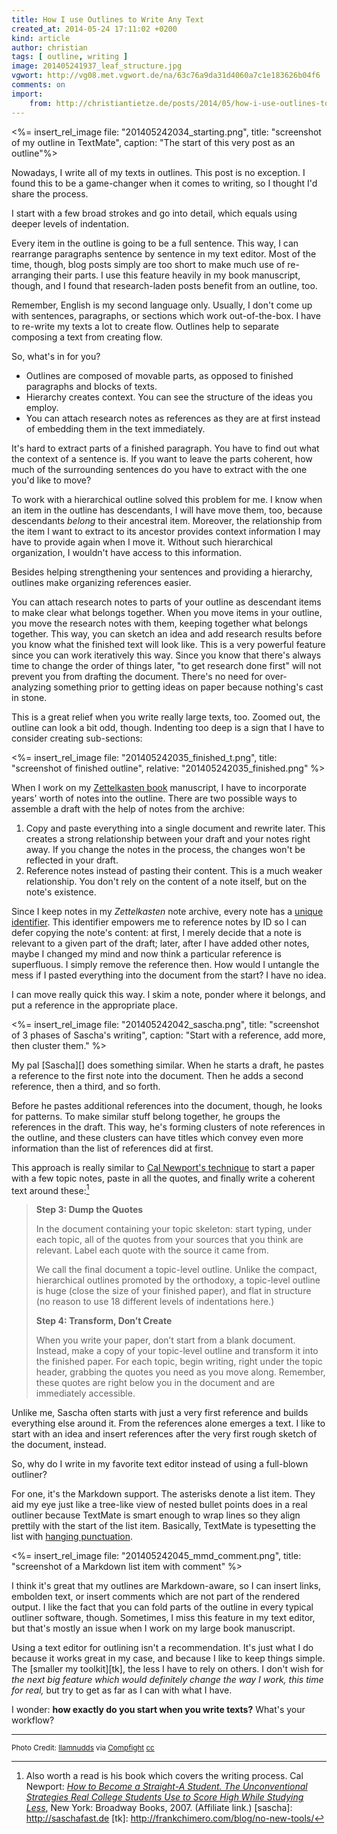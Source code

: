 ```yaml
---
title: How I use Outlines to Write Any Text
created_at: 2014-05-24 17:11:02 +0200
kind: article
author: christian
tags: [ outline, writing ]
image: 201405241937_leaf_structure.jpg
vgwort: http://vg08.met.vgwort.de/na/63c76a9da31d4060a7c1e183626b04f6
comments: on
import:
    from: http://christiantietze.de/posts/2014/05/how-i-use-outlines-to-write-any-text/
---
```


<%= insert_rel_image file: "201405242034_starting.png", title: "screenshot of my outline in TextMate", caption: "The start of this very post as an outline"%>

Nowadays, I write all of my texts in outlines. This post is no exception. I found this to be a game-changer when it comes to writing, so I thought I'd share the process.

I start with a few broad strokes and go into detail, which equals using deeper levels of indentation.

Every item in the outline is going to be a full sentence. This way, I can rearrange paragraphs sentence by sentence in my text editor. Most of the time, though, blog posts simply are too short to make much use of re-arranging their parts. I use this feature heavily in my book manuscript, though, and I found that research-laden posts benefit from an outline, too.

Remember, English is my second language only. Usually, I don't come up with sentences, paragraphs, or sections which work out-of-the-box. I have to re-write my texts a lot to create flow. Outlines help to separate composing a text from creating flow.

So, what's in for you?

* Outlines are composed of movable parts, as opposed to finished paragraphs and blocks of texts.
* Hierarchy creates context. You can see the structure of the ideas you employ.
* You can attach research notes as references as they are at first instead of embedding them in the text immediately.

It's hard to extract parts of a finished paragraph. You have to find out what the context of a sentence is. If you want to leave the parts coherent, how much of the surrounding sentences do you have to extract with the one you'd like to move?

To work with a hierarchical outline solved this problem for me. I know when an item in the outline has descendants, I will have move them, too, because descendants _belong_ to their ancestral item. Moreover, the relationship from the item I want to extract to its ancestor provides context information I may have to provide again when I move it. Without such hierarchical organization, I wouldn't have access to this information.

Besides helping strengthening your sentences and providing a hierarchy, outlines make organizing references easier.

You can attach research notes to parts of your outline as descendant items to make clear what belongs together.  When you move items in your outline, you move the research notes with them, keeping together what belongs together. This way, you can sketch an idea and add research results before you know what the finished text will look like. This is a very powerful feature since you can work iteratively this way. Since you know that there's always time to change the order of things later, "to get research done first" will not prevent you from drafting the document. There's no need for over-analyzing something prior to getting ideas on paper because nothing's cast in stone.

This is a great relief when you write really large texts, too. Zoomed out, the outline can look a bit odd, though. Indenting too deep is a sign that I have to consider creating sub-sections:

<%= insert_rel_image file: "201405242035_finished_t.png", title: "screenshot of finished outline", relative: "201405242035_finished.png" %>

When I work on my [Zettelkasten book][zkbook] manuscript, I have to incorporate years' worth of notes into the outline.  There are two possible ways to assemble a draft with the help of notes from the archive:

1. Copy and paste everything into a single document and rewrite later. This creates a strong relationship between your draft and your notes right away. If you change the notes in the process, the changes won't be reflected in your draft.
2. Reference notes instead of pasting their content. This is a much weaker relationship. You don't rely on the content of a note itself, but on the note's existence.

Since I keep notes in my _Zettelkasten_ note archive, every note has a [unique identifier][id]. This identifier empowers me to reference notes by ID so I can defer copying the note's content:  at first, I merely decide that a note is relevant to a given part of the draft; later, after I have added other notes, maybe I changed my mind and now think a particular reference is superfluous. I simply remove the reference then. How would I untangle the mess if I pasted everything into the document from the start? I have no idea.

I can move really quick this way. I skim a note, ponder where it belongs, and put a reference in the appropriate place.

<%= insert_rel_image file: "201405242042_sascha.png", title: "screenshot of 3 phases of Sascha's writing", caption: "Start with a reference, add more, then cluster them." %>

My pal [Sascha][] does something similar. When he starts a draft, he pastes a reference to the first note into the document. Then he adds a second reference, then a third, and so forth.

Before he pastes additional references into the document, though, he looks for patterns. To make similar stuff belong together, he groups the references in the draft. This way, he's forming clusters of note references in the outline, and these clusters can have titles which convey even more information than the list of references did at first.

This approach is really similar to [Cal Newport's technique][calnp] to start a paper with a few topic notes, paste in all the quotes, and finally write a coherent text around these:[^calbook]

> **Step 3: Dump the Quotes**
>
> In the document containing your topic skeleton: start typing, under each topic, all of the quotes from your sources that you think are relevant. Label each quote with the source it came from.
>
> We call the final document a topic-level outline. Unlike the compact, hierarchical outlines promoted by the orthodoxy, a topic-level outline is huge (close the size of your finished paper), and flat in structure (no reason to use 18 different levels of indentations here.)
>
> **Step 4: Transform, Don’t Create**
>
> When you write your paper, don’t start from a blank document. Instead, make a copy of your topic-level outline and transform it into the finished paper. For each topic, begin writing, right under the topic header, grabbing the quotes you need as you move along. Remember, these quotes are right below you in the document and are immediately accessible.

Unlike me, Sascha often starts with just a very first reference and builds everything else around it. From the references alone emerges a text.  I like to start with an idea and insert references after the very first rough sketch of the document, instead.

So, why do I write in my favorite text editor instead of using a full-blown outliner?

For one, it's the Markdown support. The asterisks denote a list item. They aid my eye just like a tree-like view of nested bullet points does in a real outliner because TextMate is smart enough to wrap lines so they align prettily with the start of the list item. Basically, TextMate is typesetting the list with [hanging punctuation][hangpunct].

<%= insert_rel_image file: "201405242045_mmd_comment.png", title: "screenshot of a Markdown list item with comment" %>

I think it's great that my outlines are Markdown-aware, so I can insert links, embolden text, or insert comments which are not part of the rendered output.  I like the fact that you can fold parts of the outline in every typical outliner software, though. Sometimes, I miss this feature in my text editor, but that's mostly an issue when I work on my large book manuscript.

Using a text editor for outlining isn't a recommendation. It's just what I do because it works great in my case, and because I like to keep things simple. The [smaller my toolkit][tk], the less I have to rely on others. I don't wish for _the next big feature which would definitely change the way I work, this time for real,_ but try to get as far as I can with what I have.

I wonder: **how exactly do you start when you write texts?** What's your workflow?

------

<small>Photo Credit: <a href="http://www.flickr.com/photos/33252379@N00/5337737384/">llamnudds</a> via <a href="http://compfight.com">Compfight</a> <a href="https://creativecommons.org/licenses/by-sa/2.0/">cc</a></small>

[markdown]: http://en.wikipedia.org/wiki/Markdown
[hangpunct]: http://en.wikipedia.org/wiki/Hanging_punctuation
[zkbook]: http://zettelkasten.de/book
[id]: /posts/2014/02/add-identity/
[calnp]: http://calnewport.com/blog/2007/11/05/monday-master-class-how-to-use-a-flat-outline-to-write-outstanding-papers-fast/
[^calbook]: Also worth a read is his book which covers the writing process. Cal Newport:  _[How to Become a Straight-A Student. The Unconventional Strategies Real College Students Use to Score High While Studying Less](http://www.amazon.com/gp/product/0767922719/ref=as_li_tl?ie=UTF8&camp=1789&creative=9325&creativeASIN=0767922719&linkCode=as2&tag=chritietwork-20&linkId=3SFYYPM52IOBRJ5C)_, New York: Broadway Books, 2007. (Affiliate link.)
[sascha]: http://saschafast.de
[tk]: http://frankchimero.com/blog/no-new-tools/
